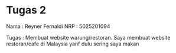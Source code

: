 <h1> Tugas 2</h1>
Nama : Reyner Fernaldi
NRP : 5025201094

Tugas : Membuat website warung/restoran. Saya membuat website restoran/cafe di Malaysia yanf dulu sering saya makan
